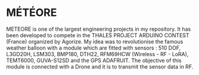 # MÉTÉORE

[slideshow]: img.png "SlideShow"


METEORE is one of the largest engineering projects in my repository. It has been developed to compete in the THALES PROJECT ARDUINO CONTEST (France) organized by Agorize. My idea was to revolutionise the famous weather balloon with a module which are fitted with sensors : 510 DOF, L3GD20H, LSM303, BMP180, DTH22, RFM69HCW (Wireless - RF - LoRA), TEMT6000, GUVA-S12SD and the GPS ADAFRUIT. The objective of this module is connected with a Drone and it is to transmit the sensor data in RF.
